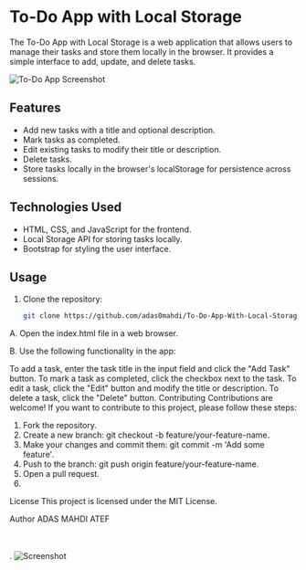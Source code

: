 # To-Do App with Local Storage

The To-Do App with Local Storage is a web application that allows users to manage their tasks and store them locally in the browser. It provides a simple interface to add, update, and delete tasks.

![To-Do App Screenshot](./screenshot.png)

## Features

- Add new tasks with a title and optional description.
- Mark tasks as completed.
- Edit existing tasks to modify their title or description.
- Delete tasks.
- Store tasks locally in the browser's localStorage for persistence across sessions.

## Technologies Used

- HTML, CSS, and JavaScript for the frontend.
- Local Storage API for storing tasks locally.
- Bootstrap for styling the user interface.

## Usage

1. Clone the repository:
   ```bash
   git clone https://github.com/adas0mahdi/To-Do-App-With-Local-Storage.git
A. Open the index.html file in a web browser.

B. Use the following functionality in the app:

To add a task, enter the task title in the input field and click the "Add Task" button.
To mark a task as completed, click the checkbox next to the task.
To edit a task, click the "Edit" button and modify the title or description.
To delete a task, click the "Delete" button.
Contributing
Contributions are welcome! If you want to contribute to this project, please follow these steps:

1. Fork the repository.
2. Create a new branch: git checkout -b feature/your-feature-name.
3. Make your changes and commit them: git commit -m 'Add some feature'.
4. Push to the branch: git push origin feature/your-feature-name.
5. Open a pull request.
6. 
License
This project is licensed under the MIT License.

Author
ADAS MAHDI ATEF 
<br>
<br>
<br>
 
. 
![Screenshot](./p.png.png)


